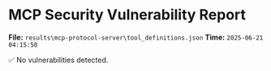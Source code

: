 # MCP Security Vulnerability Report
**File:** `results\mcp-protocol-server\tool_definitions.json`
**Time:** `2025-06-21 04:15:50`

✅ No vulnerabilities detected.